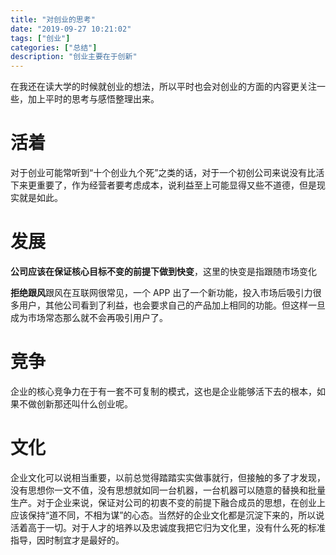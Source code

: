 ```yaml
---
title: "对创业的思考"
date: "2019-09-27 10:21:02"
tags: ["创业"]
categories: ["总结"]
description: "创业主要在于创新"
---
```


在我还在读大学的时候就创业的想法，所以平时也会对创业的方面的内容更关注一些，加上平时的思考与感悟整理出来。

# 活着

对于创业可能常听到“十个创业九个死”之类的话，对于一个初创公司来说没有比活下来更重要了，作为经营者要考虑成本，说利益至上可能显得又些不道德，但是现实就是如此。

# 发展

**公司应该在保证核心目标不变的前提下做到快变**，这里的快变是指跟随市场变化

**拒绝跟风**跟风在互联网很常见，一个 APP 出了一个新功能，投入市场后吸引力很多用户，其他公司看到了利益，也会要求自己的产品加上相同的功能。但这样一旦成为市场常态那么就不会再吸引用户了。

# 竞争

企业的核心竞争力在于有一套不可复制的模式，这也是企业能够活下去的根本，如果不做创新那还叫什么创业呢。

# 文化

企业文化可以说相当重要，以前总觉得踏踏实实做事就行，但接触的多了才发现，没有思想你一文不值，没有思想就如同一台机器，一台机器可以随意的替换和批量生产。对于企业来说，保证对公司的初衷不变的前提下融合成员的思想，在创业上应该保持“道不同，不相为谋”的心态。当然好的企业文化都是沉淀下来的，所以说活着高于一切。对于人才的培养以及忠诚度我把它归为文化里，没有什么死的标准指导，因时制宜才是最好的。
